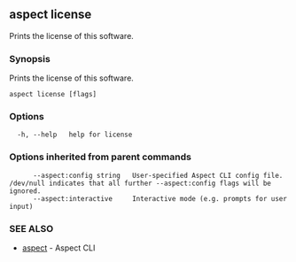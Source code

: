 ## aspect license

Prints the license of this software.

### Synopsis

Prints the license of this software.

```
aspect license [flags]
```

### Options

```
  -h, --help   help for license
```

### Options inherited from parent commands

```
      --aspect:config string   User-specified Aspect CLI config file. /dev/null indicates that all further --aspect:config flags will be ignored.
      --aspect:interactive     Interactive mode (e.g. prompts for user input)
```

### SEE ALSO

* [aspect](aspect.md)	 - Aspect CLI

